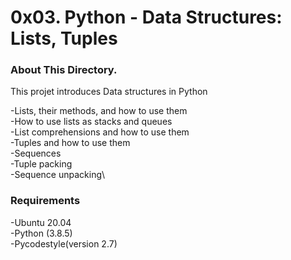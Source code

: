 # 0x03. Python - Data Structures: Lists, Tuples


### About This Directory.

 This projet introduces Data structures in Python
 
   -Lists, their methods, and how to use them\
   -How to use lists as stacks and queues\
   -List comprehensions and how to use them\
   -Tuples and how to use them\
   -Sequences\
   -Tuple packing\
   -Sequence unpacking\

### Requirements

   -Ubuntu 20.04\
   -Python (3.8.5)\
   -Pycodestyle(version 2.7)